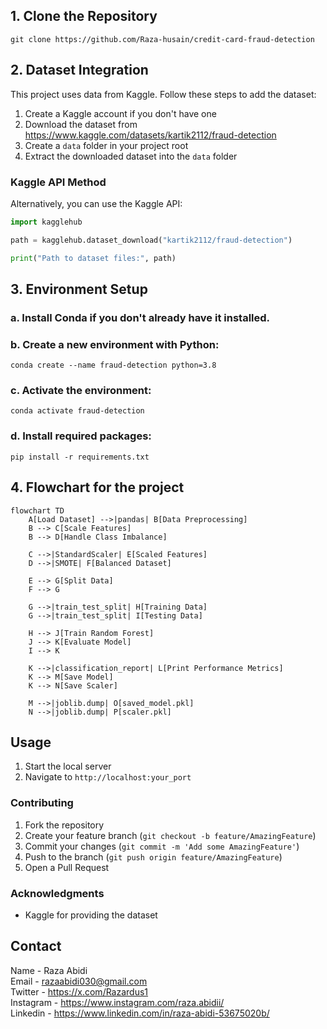 ## 1. Clone the Repository
``` git clone https://github.com/Raza-husain/credit-card-fraud-detection ```

## 2. Dataset Integration
This project uses data from Kaggle. Follow these steps to add the dataset:

1. Create a Kaggle account if you don't have one
2. Download the dataset from https://www.kaggle.com/datasets/kartik2112/fraud-detection
3. Create a `data` folder in your project root
4. Extract the downloaded dataset into the `data` folder

### Kaggle API Method
Alternatively, you can use the Kaggle API:

``` python
import kagglehub

path = kagglehub.dataset_download("kartik2112/fraud-detection")

print("Path to dataset files:", path)
```

## 3. Environment Setup
### a. Install Conda if you don't already have it installed.
### b. Create a new environment with Python:
    conda create --name fraud-detection python=3.8
### c. Activate the environment:
    conda activate fraud-detection
### d. Install required packages:
    pip install -r requirements.txt

## 4. Flowchart for the project
```mermaid
flowchart TD
    A[Load Dataset] -->|pandas| B[Data Preprocessing]
    B --> C[Scale Features]
    B --> D[Handle Class Imbalance]
    
    C -->|StandardScaler| E[Scaled Features]
    D -->|SMOTE| F[Balanced Dataset]
    
    E --> G[Split Data]
    F --> G
    
    G -->|train_test_split| H[Training Data]
    G -->|train_test_split| I[Testing Data]
    
    H --> J[Train Random Forest]
    J --> K[Evaluate Model]
    I --> K
    
    K -->|classification_report| L[Print Performance Metrics]
    K --> M[Save Model]
    K --> N[Save Scaler]
    
    M -->|joblib.dump| O[saved_model.pkl]
    N -->|joblib.dump| P[scaler.pkl]
```



## Usage
1. Start the local server
2. Navigate to `http://localhost:your_port`


### Contributing
1. Fork the repository
2. Create your feature branch (`git checkout -b feature/AmazingFeature`)
3. Commit your changes (`git commit -m 'Add some AmazingFeature'`)
4. Push to the branch (`git push origin feature/AmazingFeature`)
5. Open a Pull Request


### Acknowledgments
- Kaggle for providing the dataset

## Contact
Name - Raza Abidi  <br />
Email - razaabidi030@gmail.com  <br />
Twitter - https://x.com/Razardus1  <br />
Instagram - https://www.instagram.com/raza.abidii/  <br />
Linkedin - https://www.linkedin.com/in/raza-abidi-53675020b/  <br />
